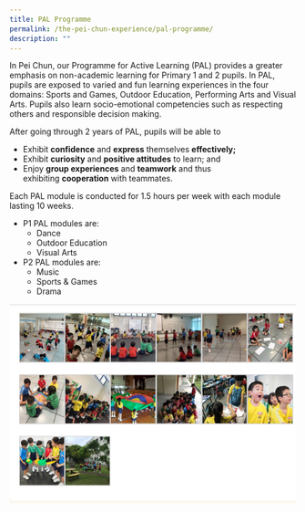 ```yaml
---
title: PAL Programme
permalink: /the-pei-chun-experience/pal-programme/
description: ""
---
```

In Pei Chun, our Programme for Active Learning (PAL) provides a greater emphasis on non-academic learning for Primary 1 and 2 pupils. In PAL, pupils are exposed to varied and fun learning experiences in the four domains: Sports and Games, Outdoor Education, Performing Arts and Visual Arts. Pupils also learn socio-emotional competencies such as respecting others and responsible decision making.

After going through 2 years of PAL, pupils will be able to

*   Exhibit **confidence** and **express** themselves **effectively;**
*   Exhibit **curiosity** and **positive attitudes** to learn; and
*   Enjoy **group experiences** and **teamwork** and thus exhibiting **cooperation** with teammates.

Each PAL module is conducted for 1.5 hours per week with each module lasting 10 weeks.

*   P1 PAL modules are:
    *   Dance
    *   Outdoor Education
    *   Visual Arts
*   P2 PAL modules are:
    *   Music
    *   Sports & Games
    *   Drama


![](/images/pal.png)